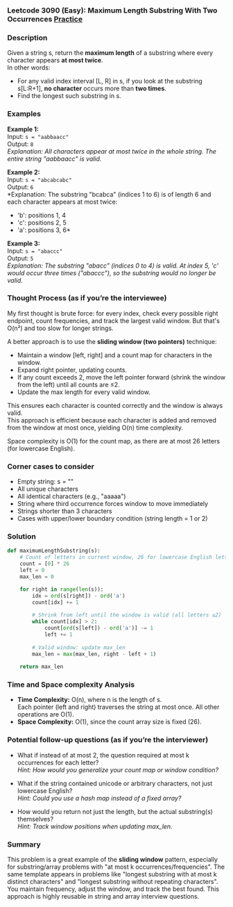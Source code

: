 ### Leetcode 3090 (Easy): Maximum Length Substring With Two Occurrences [Practice](https://leetcode.com/problems/maximum-length-substring-with-two-occurrences)

### Description  
Given a string s, return the **maximum length** of a substring where every character appears **at most twice**.  
In other words:  
- For any valid index interval [L, R] in s, if you look at the substring s[L:R+1], **no character** occurs more than **two times**.  
- Find the longest such substring in s.

### Examples  

**Example 1:**  
Input: `s = "aabbaacc"`  
Output: `8`  
*Explanation: All characters appear at most twice in the whole string. The entire string "aabbaacc" is valid.*

**Example 2:**  
Input: `s = "abcabcabc"`  
Output: `6`  
*Explanation: The substring "bcabca" (indices 1 to 6) is of length 6 and each character appears at most twice:  
- 'b': positions 1, 4  
- 'c': positions 2, 5  
- 'a': positions 3, 6*

**Example 3:**  
Input: `s = "abaccc"`  
Output: `5`  
*Explanation: The substring "abacc" (indices 0 to 4) is valid. At index 5, 'c' would occur three times ("abaccc"), so the substring would no longer be valid.*

### Thought Process (as if you’re the interviewee)  
My first thought is brute force: for every index, check every possible right endpoint, count frequencies, and track the largest valid window. But that's O(n²) and too slow for longer strings.

A better approach is to use the **sliding window (two pointers)** technique:
- Maintain a window [left, right] and a count map for characters in the window.
- Expand right pointer, updating counts.
- If any count exceeds 2, move the left pointer forward (shrink the window from the left) until all counts are ≤2.
- Update the max length for every valid window.

This ensures each character is counted correctly and the window is always valid.  
This approach is efficient because each character is added and removed from the window at most once, yielding O(n) time complexity.

Space complexity is O(1) for the count map, as there are at most 26 letters (for lowercase English).

### Corner cases to consider  
- Empty string: s = ""  
- All unique characters  
- All identical characters (e.g., "aaaaa")  
- String where third occurrence forces window to move immediately  
- Strings shorter than 3 characters  
- Cases with upper/lower boundary condition (string length = 1 or 2)

### Solution

```python
def maximumLengthSubstring(s):
    # Count of letters in current window, 26 for lowercase English letters
    count = [0] * 26
    left = 0
    max_len = 0

    for right in range(len(s)):
        idx = ord(s[right]) - ord('a')
        count[idx] += 1
        
        # Shrink from left until the window is valid (all letters ≤2)
        while count[idx] > 2:
            count[ord(s[left]) - ord('a')] -= 1
            left += 1
        
        # Valid window: update max_len
        max_len = max(max_len, right - left + 1)
    
    return max_len
```

### Time and Space complexity Analysis  

- **Time Complexity:** O(n), where n is the length of s.  
  Each pointer (left and right) traverses the string at most once. All other operations are O(1).
- **Space Complexity:** O(1), since the count array size is fixed (26).

### Potential follow-up questions (as if you’re the interviewer)  

- What if instead of at most 2, the question required at most k occurrences for each letter?  
  *Hint: How would you generalize your count map or window condition?*

- What if the string contained unicode or arbitrary characters, not just lowercase English?  
  *Hint: Could you use a hash map instead of a fixed array?*

- How would you return not just the length, but the actual substring(s) themselves?  
  *Hint: Track window positions when updating max_len.*

### Summary
This problem is a great example of the **sliding window** pattern, especially for substring/array problems with "at most k occurrences/frequencies". The same template appears in problems like "longest substring with at most k distinct characters" and "longest substring without repeating characters".  
You maintain frequency, adjust the window, and track the best found. This approach is highly reusable in string and array interview questions.